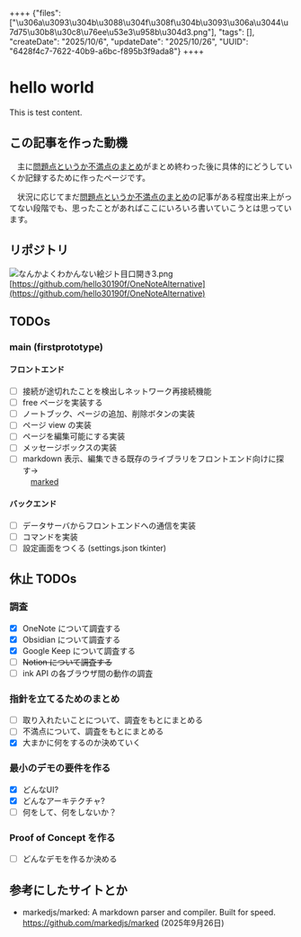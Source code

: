 ++++
{"files": ["\u306a\u3093\u304b\u3088\u304f\u308f\u304b\u3093\u306a\u3044\u7d75\u30b8\u30c8\u76ee\u53e3\u958b\u304d3.png"], "tags": [], "createDate": "2025/10/6", "updateDate": "2025/10/26", "UUID": "6428f4c7-7622-40b9-a6bc-f895b3f9ada8"}
++++


# hello world
This is test content.

## この記事を作った動機
　主に[問題点というか不満点のまとめ](https://google.com)がまとめ終わった後に具体的にどうしていくか記録するために作ったページです。  

　状況に応じてまだ[問題点というか不満点のまとめ](https://google.com)の記事がある程度出来上がってない段階でも、思ったことがあればここにいろいろ書いていこうとは思っています。

## リポジトリ
![なんかよくわかんない絵ジト目口開き3.png](imageURLunset)
[https://github.com/hello30190f/OneNoteAlternative](https://github.com/hello30190f/OneNoteAlternative)

## TODOs
### main (firstprototype)
#### フロントエンド
- [ ] 接続が途切れたことを検出しネットワーク再接続機能
- [ ] free ページを実装する
- [ ] ノートブック、ページの追加、削除ボタンの実装
- [ ] ページ view の実装
- [ ] ページを編集可能にする実装
- [ ] メッセージボックスの実装
- [ ] markdown 表示、編集できる既存のライブラリをフロントエンド向けに探す->  
　[marked](https://github.com/markedjs/marked)

#### バックエンド
- [ ] データサーバからフロントエンドへの通信を実装
- [ ] コマンドを実装
- [ ] 設定画面をつくる (settings.json tkinter)

## 休止 TODOs
### 調査
- [x] OneNote について調査する
- [x] Obsidian について調査する
- [x] Google Keep について調査する
- [ ] ~~Notion について調査する~~
- [ ] ink API の各ブラウザ間の動作の調査

### 指針を立てるためのまとめ
- [ ] 取り入れたいことについて、調査をもとにまとめる
- [ ] 不満点について、調査をもとにまとめる
- [x] 大まかに何をするのか決めていく

### 最小のデモの要件を作る
- [x] どんなUI?
- [x] どんなアーキテクチャ?
- [ ] 何をして、何をしないか？

### Proof of Concept を作る
- [ ] どんなデモを作るか決める

## 参考にしたサイトとか
- markedjs/marked: A markdown parser and compiler. Built for speed.   
https://github.com/markedjs/marked (2025年9月26日) 

